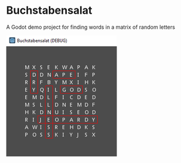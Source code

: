 # Buchstabensalat
A Godot demo project for finding words in a matrix of random letters

![Screenshot](screenshot.png)
